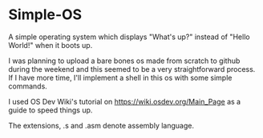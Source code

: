 # Simple-OS
A simple operating system which displays "What's up?" instead of "Hello World!" when it boots up.

I was planning to upload a bare bones os made from scratch to github during the weekend and this seemed to be a very straightforward process. If I have more time, I'll implement a shell in this os with some simple commands.

I used OS Dev Wiki's tutorial on https://wiki.osdev.org/Main_Page as a guide to speed things up.

The extensions, .s and .asm denote assembly language.
